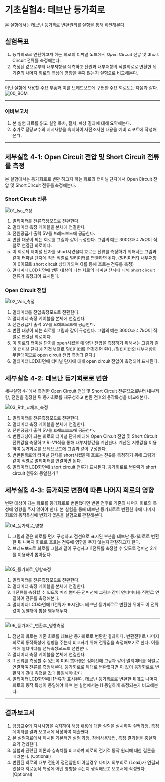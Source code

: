 
# 기초실험4: 테브난 등가회로

본 실험에서는 테브난 등가회로 변환원리를 실험을 통해 확인해본다.

## 실험목표
1. 등가회로로 변환하고자 하는 회로의 터미널 노드에서 Open Circuit 전압 및 Short Circuit 전류를 측정해본다.
2. 측정된 값으로부터 내부저항을 예측하고 전원과 내부저항의 직렬회로로 변환한 뒤 기존의 나머지 회로의 특성에 영향을 주지 않는지 실험으로 비교해본다.

-------------------------
이번 실험에 사용할 주요 부품과 이를 브레드보드에 구현한 주요 회로도는 다음과 같다.
![00_BOM](./images/00_BOM.png )

--------------------------
### 예비보고서

1. 본 실험 자료를 읽고 실험 목차, 절차, 예상 결과에 대해 요약해본다. 
2. 추가로 담당교수의 지시사항을 숙지하여 사전조사한 내용을 예비 리포트에 작성해 온다.

------------------------
## 세부실험 4-1: Open Circuit 전압 및 Short Circuit 전류를 측정

본 실험에서는 등가회로로 변환 하고자 하는 회로의 터미널 단자에서 Open Circuit 전압 및 Short Circuit 전류를 측정해본다.

### Short Circuit 전류

![01_Isc_측정](./images/01_Isc_측정.jpg)

1. 멀티미터를 전류측정모드로 전환한다.
2. 멀티미터 측정 케이블을 본체에 연결한다.
3. 전원공급기 출력 5V를 브레드보드에 공급한다.
4. 변환 대상이 되는 회로를 그림과 같이 구성한다. 그림의 예는 300Ω과 4.7kΩ이 직렬로 연결된 회로이다. 
5. 이 회로의 터미널 단자를 short시켰을때 흐르는 전류를 측정하기 위해서는 그림과 같이 터미널 단자에 직접 직렬로 멀티미터를 연결하면 된다. (멀티미터의 내부저항이 0이므로 short circuit 상태가되며 이를 통해 흐르는 전류를 측정)
6. 멀티미터 LCD화면에 변환 대상이 되는 회로의 터미널 단자에 대해 short circuit 전류가 측정되어 표시된다.

### Open Circuit 전압

![02_Voc_측정](./images/02_Voc_측정.jpg)

1. 멀티미터를 전압측정모드로 전환한다.
2. 멀티미터 측정 케이블을 본체에 연결한다.
3. 전원공급기 출력 5V를 브레드보드에 공급한다.
4. 변환 대상이 되는 회로를 그림과 같이 구성한다. 그림의 예는 300Ω과 4.7kΩ이 직렬로 연결된 회로이다. 
5. 이 회로의 터미널 단자를 open시켰을 때 양단 전압을 측정하기 위해서는 그림과 같이 터미널 단자에 직접 병렬로 멀티미터를 연결하면 된다. (멀티미터의 내부저항이 무한대이므로 open circuit 전압 측정과 같다.)
6. 멀티미터 LCD화면에 터미널 단자에 대해 open circuit 전압이 측정되어 표시된다.

## 세부실험 4-2: 테브난 등가회로로 변환

세부실험 4-1에서 측정한 Open Circuit 전압 및 Short Circuit 전류값으로부터 내부저항, 전원을 결정한 뒤 등가회로를 재구성하고 변환 전후의 동작특성을 비교해본다.

![03_Rth_교체후_측정](./images/03_Rth_교체후_측정.jpg)

1. 멀티미터를 전류측정모드로 전환한다.
2. 멀티미터 측정 케이블을 본체에 연결한다.
3. 전원공급기 출력 5V를 브레드보드에 공급한다.
4. 변환대상이 되는 회로의 터미널 단자에 대해 Open Circuit 전압 및 Short Circuit 전류값을 측정하고 R=V/I식을 통해 내부저항값을 계산한다. 계산된 저항값을 이용하여 등가회로를 브레브보드에 그림과 같이 구성한다.
5. 변환된회로의 터미널 단자를 short시켰을때 흐르는 전류를 측정하기 위해 그림과 같이 직렬로 멀티미터를 연결하면 된다. 
6. 멀티미터 LCD화면에 short circuit 전류가 표시된다. 등가회로로 변환하기 short circuit 전류와 동일한가 ?


## 세부실험 4-3: 등가회로 변환에 따른 나머지 회로의 영향

변환 대상이 되는 회로를 등가회로로 변환했다면 변환 전후로 기존의 나머지 회로의 특성에 영향을 주지 않아야 한다. 본 실험을 통해 테브난 등가회로로 변환한 후에 나머지 회로의 동작특성에 변화가 없음을 실험으로 관찰해본다.

![04_등가회로_영향](./images/04_등가회로_영향.jpg)

1. 그림과 같은 회로를 먼저 구성하고 점선으로 표시된 부분을 테브난 등가회로로 변환한 뒤 나머지 회로로 흐르는 전류에 영향을 주지 않는지 관찰하고자 한다.
2. 브레드보드로 회로를 그림과 같이 구성하고 I1전류를 측정할 수 있도록 점퍼선 2개를 이용하여 뽑아둔다.

-------------------
![05_등가회로_영향측정](./images/05_등가회로_영향측정.jpg)

1. 멀티미터를 전류측정모드로 전환한다.
2. 멀티미터 측정 케이블을 본체에 연결한다.
3. I1전류를 측정할 수 있도록 미리 뽑아둔 점퍼선에 그림과 같이 멀티미터를 직렬로 연결하여 전류를 측정해본다.
4. 멀티미터 LCD화면에 I1전류가 표시된다. 테브난 등가회로로 변환한 뒤에도 이 전류값이 동일해야 함을 염두해두자.

-------------------
![06_등가회로_변환후_영향측정](./images/06_등가회로_변환후_영향측정.jpg)

1. 점선의 회로는 기존 회로를 테브난 등가회로로 변환한 결과이다. 변환전후로 나머지 회로의 동작특성에 영향을 주는지 비교하기 위해 전류값을 측정해보기로 한다. 이를 위해 멀티미터를 전류측정모드로 전환한다.
2. 멀티미터 측정 케이블을 본체에 연결한다.
3. I1 전류를 측정할 수 있도록 미리 뽑아놓은 점퍼선에 그림과 같이 멀티미터를 직렬로 연결하여 전류를 측정해본다. 등가회로로 제대로 변환했다면 이 값이 등가회로로 변환하기 전에 측정한 값과 동일해야 한다.
4. 멀티미터 LCD화면에 I1전류가 표시된다. 테브난 등가회로로 변환한 뒤에도 나머지 회로의 동작 특성이 동일해야 하며 본 실험에서는 I1 동일하게 측정되는지 비교해본다.

---------------------------
## 결과보고서

1. 담당교수의 지시사항을 숙지하여 해당 내용에 대한 실험을 실시하여 실험과정, 측정데이타를 결과 보고서에 작성하여 제출한다.
2. 본 실험자료에서 제시된 기본적인 실험 과정, 장비사용방법, 측정 결과들을 충실히 요약 정리한다. 
3. 실험과 관련된 이론과 실측치를 비교하여 회로의 전기적 동작 원리에 대한 결론을 내려본다. (Optional) 
4. 변환된 회로의 내부 전원이 정전압원이 아닐경우 나머지 외부회로 (Load)가 연결되었을때 회로동작 특성에 어떤 영향을 주는지 생각해보고 보고서에 작성한다. (Optional)











